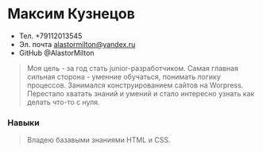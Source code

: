 # Максим Кузнецов


* Тел. +79112013545
* Эл. почта alastormilton@yandex.ru
* GitHub @AlastorMilton

> Моя цель - за год стать junior-разработчиком. Самая главная сильная сторона - уменние обучаться, понимать логику процессов. Занимался конструированием сайтов на Worpress. Перестало хватать знаний и умений и стало интересно узнать как делать что-то с нуля. 

### Навыки

> Владею базавыми знаниями HTML и CSS.